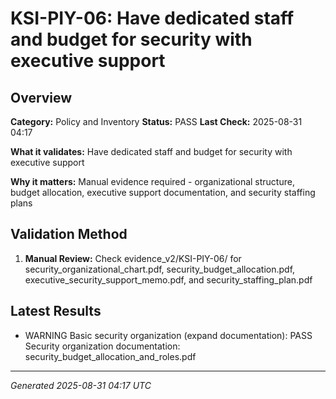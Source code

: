 # KSI-PIY-06: Have dedicated staff and budget for security with executive support

## Overview

**Category:** Policy and Inventory
**Status:** PASS
**Last Check:** 2025-08-31 04:17

**What it validates:** Have dedicated staff and budget for security with executive support

**Why it matters:** Manual evidence required - organizational structure, budget allocation, executive support documentation, and security staffing plans

## Validation Method

1. **Manual Review:** Check evidence_v2/KSI-PIY-06/ for security_organizational_chart.pdf, security_budget_allocation.pdf, executive_security_support_memo.pdf, and security_staffing_plan.pdf

## Latest Results

- WARNING Basic security organization (expand documentation): PASS Security organization documentation: security_budget_allocation_and_roles.pdf

---
*Generated 2025-08-31 04:17 UTC*
